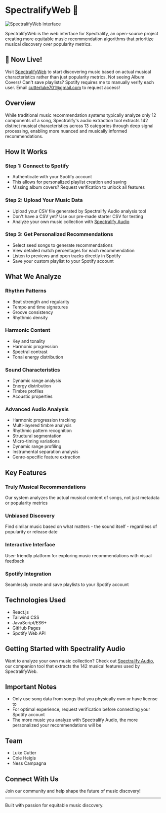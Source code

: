 # SpectralifyWeb 🎵

![SpectralifyWeb Interface](https://github.com/user-attachments/assets/911fe1e5-015a-45d1-94ea-7581c9019260)

SpectralifyWeb is the web interface for Spectralify, an open-source project creating more equitable music recommendation algorithms that prioritize musical discovery over popularity metrics.

## 🎉 Now Live!

Visit [SpectralifyWeb](https://luke-cutter.github.io/SpectralifyWeb/) to start discovering music based on actual musical characteristics rather than just popularity metrics. Not seeing Album Covers/ Can't save playlists? Spotify requires me to manually verify each user. Email cutterluke701@gmail.com to request access!

## Overview

While traditional music recommendation systems typically analyze only 12 components of a song, Spectralify's audio extraction tool extracts 142 distinct musical characteristics across 13 categories through deep signal processing, enabling more nuanced and musically informed recommendations.

## How It Works

### Step 1: Connect to Spotify
- Authenticate with your Spotify account
- This allows for personalized playlist creation and saving
- Missing album covers? Request verification to unlock all features

### Step 2: Upload Your Music Data
- Upload your CSV file generated by Spectralify Audio analysis tool
- Don't have a CSV yet? Use our pre-made starter CSV for testing
- Analyze your own music collection with [Spectralify Audio](https://github.com/luke-cutter/Spectralify)

### Step 3: Get Personalized Recommendations
- Select seed songs to generate recommendations
- View detailed match percentages for each recommendation
- Listen to previews and open tracks directly in Spotify
- Save your custom playlist to your Spotify account

## What We Analyze

### Rhythm Patterns
- Beat strength and regularity
- Tempo and time signatures
- Groove consistency
- Rhythmic density

### Harmonic Content
- Key and tonality
- Harmonic progression
- Spectral contrast
- Tonal energy distribution

### Sound Characteristics
- Dynamic range analysis
- Energy distribution
- Timbre profiles
- Acoustic properties

### Advanced Audio Analysis
- Harmonic progression tracking
- Multi-layered timbre analysis
- Rhythmic pattern recognition
- Structural segmentation
- Micro-timing variations
- Dynamic range profiling
- Instrumental separation analysis
- Genre-specific feature extraction

## Key Features

### Truly Musical Recommendations
Our system analyzes the actual musical content of songs, not just metadata or popularity metrics

### Unbiased Discovery
Find similar music based on what matters - the sound itself - regardless of popularity or release date

### Interactive Interface
User-friendly platform for exploring music recommendations with visual feedback

### Spotify Integration
Seamlessly create and save playlists to your Spotify account

## Technologies Used

- React.js
- Tailwind CSS
- JavaScript/ES6+
- GitHub Pages
- Spotify Web API

## Getting Started with Spectralify Audio

Want to analyze your own music collection? Check out [Spectralify Audio](https://github.com/your-username/spectralify), our companion tool that extracts the 142 musical features used by SpectralifyWeb.

## Important Notes

- Only use song data from songs that you physically own or have license to
- For optimal experience, request verification before connecting your Spotify account
- The more music you analyze with Spectralify Audio, the more personalized your recommendations will be

## Team

- Luke Cutter
- Cole Heigis
- Ness Campagna

## Connect With Us

Join our community and help shape the future of music discovery!

---

Built with passion for equitable music discovery.

